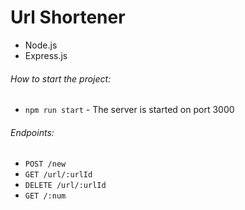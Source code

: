 # Url Shortener

- Node.js
- Express.js

###### How to start the project:

- ```npm run start``` - The server is started on port 3000

###### Endpoints:

- `POST /new`
- `GET /url/:urlId`
- `DELETE /url/:urlId`
- `GET /:num`